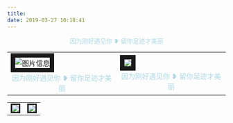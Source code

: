 ```yaml
---
title: 
date: 2019-03-27 10:18:41
---
```



<center> <font color=#ADD8E6>  因为刚好遇见你 ❥ 留你足迹才美丽 </font></center>



<table><tr>
<td><img src="https://ww1.sinaimg.cn/large/007rAy9hly1g1laejqf7sj318g0p0wjh.jpg" border=10 alt="图片信息" >
<center> <font color=#ADD8E6>  因为刚好遇见你 ❥ 留你足迹才美丽 </font></center>
</td>
<td><img src="https://ww1.sinaimg.cn/large/007rAy9hly1g1laejqf7sj318g0p0wjh.jpg" border=10>
<center> <font color=#ADD8E6>  因为刚好遇见你 ❥ 留你足迹才美丽 </font></center>
</td>



</tr></table>

<table><tr>
<td><img src="https://ww1.sinaimg.cn/large/007rAy9hly1g1laejqf7sj318g0p0wjh.jpg" border=3></td>
<td><img src="https://ww1.sinaimg.cn/large/007rAy9hly1g1laejqf7sj318g0p0wjh.jpg" border=3></td>



</tr></table>
